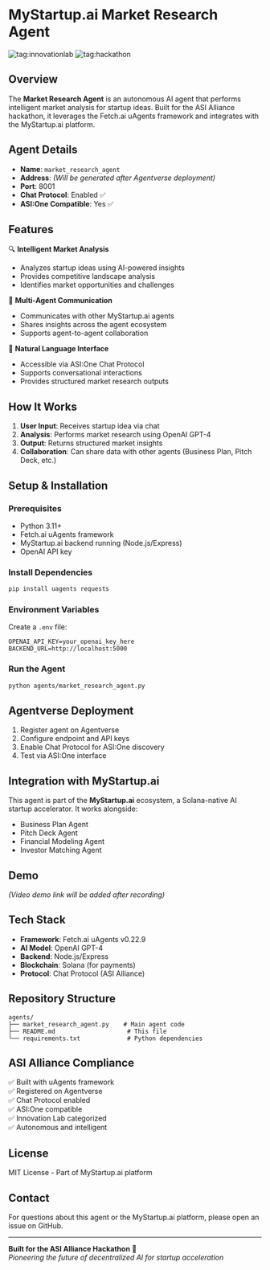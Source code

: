 # MyStartup.ai Market Research Agent

![tag:innovationlab](https://img.shields.io/badge/innovationlab-3D8BD3)
![tag:hackathon](https://img.shields.io/badge/hackathon-5F43F1)

## Overview

The **Market Research Agent** is an autonomous AI agent that performs intelligent market analysis for startup ideas. Built for the ASI Alliance hackathon, it leverages the Fetch.ai uAgents framework and integrates with the MyStartup.ai platform.

## Agent Details

- **Name**: `market_research_agent`
- **Address**: _(Will be generated after Agentverse deployment)_
- **Port**: 8001
- **Chat Protocol**: Enabled ✅
- **ASI:One Compatible**: Yes ✅

## Features

🔍 **Intelligent Market Analysis**
- Analyzes startup ideas using AI-powered insights
- Provides competitive landscape analysis
- Identifies market opportunities and challenges

🤝 **Multi-Agent Communication**
- Communicates with other MyStartup.ai agents
- Shares insights across the agent ecosystem
- Supports agent-to-agent collaboration

💬 **Natural Language Interface**
- Accessible via ASI:One Chat Protocol
- Supports conversational interactions
- Provides structured market research outputs

## How It Works

1. **User Input**: Receives startup idea via chat
2. **Analysis**: Performs market research using OpenAI GPT-4
3. **Output**: Returns structured market insights
4. **Collaboration**: Can share data with other agents (Business Plan, Pitch Deck, etc.)

## Setup & Installation

### Prerequisites

- Python 3.11+
- Fetch.ai uAgents framework
- MyStartup.ai backend running (Node.js/Express)
- OpenAI API key

### Install Dependencies

```bash
pip install uagents requests
```

### Environment Variables

Create a `.env` file:

```env
OPENAI_API_KEY=your_openai_key_here
BACKEND_URL=http://localhost:5000
```

### Run the Agent

```bash
python agents/market_research_agent.py
```

## Agentverse Deployment

1. Register agent on Agentverse
2. Configure endpoint and API keys
3. Enable Chat Protocol for ASI:One discovery
4. Test via ASI:One interface

## Integration with MyStartup.ai

This agent is part of the **MyStartup.ai** ecosystem, a Solana-native AI startup accelerator. It works alongside:

- Business Plan Agent
- Pitch Deck Agent  
- Financial Modeling Agent
- Investor Matching Agent

## Demo

_(Video demo link will be added after recording)_

## Tech Stack

- **Framework**: Fetch.ai uAgents v0.22.9
- **AI Model**: OpenAI GPT-4
- **Backend**: Node.js/Express
- **Blockchain**: Solana (for payments)
- **Protocol**: Chat Protocol (ASI Alliance)

## Repository Structure

```
agents/
├── market_research_agent.py    # Main agent code
├── README.md                    # This file
└── requirements.txt             # Python dependencies
```

## ASI Alliance Compliance

✅ Built with uAgents framework  
✅ Registered on Agentverse  
✅ Chat Protocol enabled  
✅ ASI:One compatible  
✅ Innovation Lab categorized  
✅ Autonomous and intelligent  

## License

MIT License - Part of MyStartup.ai platform

## Contact

For questions about this agent or the MyStartup.ai platform, please open an issue on GitHub.

---

**Built for the ASI Alliance Hackathon** 🚀  
*Pioneering the future of decentralized AI for startup acceleration*
